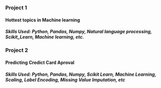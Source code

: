 ### Project 1
#### Hottest topics in Machine learning
##### Skills Used: Python, Pandas, Numpy, Natural language processing, Scikit_Learn, Machine learning, etc.
### Project 2
#### Predicting Credict Card Aproval
##### Skills Used: Python, Pandas, Numpy, Scikit Learn, Machine Learning, Scaling, Label Encoding, Missing Value Imputation, etc
